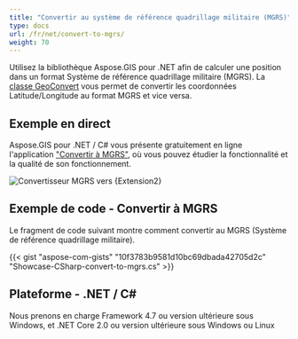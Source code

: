 ```yaml
---
title: "Convertir au système de référence quadrillage militaire (MGRS)"
type: docs
url: /fr/net/convert-to-mgrs/
weight: 70
---
```


Utilisez la bibliothèque Aspose.GIS pour .NET afin de calculer une position dans un format Système de référence quadrillage militaire (MGRS). La [classe GeoConvert](https://reference.aspose.com/gis/net/aspose.gis/geoconvert) vous permet de convertir les coordonnées Latitude/Longitude au format MGRS et vice versa.

## **Exemple en direct**

Aspose.GIS pour .NET / C# vous présente gratuitement en ligne l'application ["Convertir à MGRS"](https://products.aspose.app/gis/coordinates/convert-to-mgrs), où vous pouvez étudier la fonctionnalité et la qualité de son fonctionnement.

![Convertisseur MGRS vers {Extension2}](coordinates.png)

## **Exemple de code - Convertir à MGRS**

Le fragment de code suivant montre comment convertir au MGRS (Système de référence quadrillage militaire).

{{< gist "aspose-com-gists" "10f3783b9581d10bc69dbada42705d2c" "Showcase-CSharp-convert-to-mgrs.cs" >}}

## **Plateforme - .NET / C#**

Nous prenons en charge Framework 4.7 ou version ultérieure sous Windows, et .NET Core 2.0 ou version ultérieure sous Windows ou Linux
